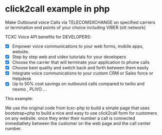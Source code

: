 # click2call example in php
Make Outbound voice Calls via TELECOMSXCHANGE on specified carriers or termination end points of your choice including VIBER (ott network)  

TCXC Voice API benefits for DEVELOPERS:

- [x] Empower voice communications to your web forms, mobile apps, website. 
- [x] Step by step web and video tutorials for your developers 
- [x] Choose the carrier that will terminate your application to phone calls 
- [x] Choose best quality and switch back and forth between them easily 
- [x] Integrate voice communications to your custom CRM or Sales force or Helpdesk
- [x] Up to 50% cost savings on outbound calls compared to twilio and nexmo , PLIVO ...

This example:

We use the original code from tcxc-php to build a simple page that uses bootstrap+php to build a nice and easy to use click2call form for customers on any website. once they enter their number a call is connected immediatlety between the customer on the web page and the call center number.

